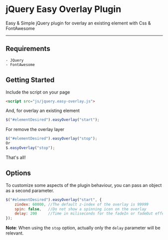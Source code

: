 jQuery Easy Overlay Plugin
=====================

Easy & Simple jQuery plugin for overlay an existing element with Css & FontAwesome

----------

Requirements
---------
	- JQuery
	- FontAwesome

Getting Started
---------

Include the script on your page

```html
<script src="js/jquery.easy-overlay.js">
```

And, for overlay an existing element
```javascript
$("#elementDesired").easyOverlay("start");
```

For remove the overlay layer
```javascript
$("#elementDesired").easyOverlay("stop");
Or
$.easyOverlay("stop");
```

That's all!

Options
---------

To customize some aspects of the plugin behaviour, you can pass an object as a second parameter.

```javascript
$("#elementDesired").easyOverlay("start", {
	zindex: 60000, //The default z-index of the overlay is 99999
	spin: false,   //Do not show a spinning icon on the overlay
	delay: 200     //Time in miliseconds for the fadeIn or fadeOut effects of the overlay.
});
```

**Note**: When using the `stop` option, actually only the `delay` parameter will be relevant.
